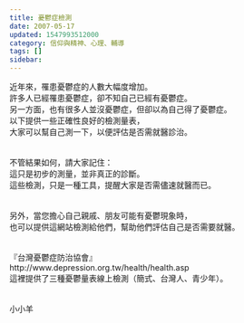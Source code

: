 ```yaml
---
title: 憂鬱症檢測
date: 2007-05-17
updated: 1547993512000
category: 信仰與精神、心理、輔導
tags: []
sidebar: 
---
```


<p>近年來，罹患憂鬱症的人數大幅度增加。<br/>許多人已經罹患憂鬱症，卻不知自己已經有憂鬱症。<br/>另一方面，也有很多人並沒憂鬱症，但卻以為自己得了憂鬱症。<br/><!--more-->以下提供一些正確性良好的檢測量表，<br/>大家可以幫自己測一下，以便評估是否需就醫診治。<br/><br/><br/>不管結果如何，請大家記住：<br/>這只是初步的測量，並非真正的診斷。<br/>這些檢測，只是一種工具，提醒大家是否需儘速就醫而已。<br/><br/><br/>另外，當您擔心自己親戚、朋友可能有憂鬱現象時，<br/>也可以提供這網站檢測給他們，幫助他們評估自己是否需要就醫。<br/><br/><br/>『台灣憂鬱症防治協會』<br/>http://www.depression.org.tw/health/health.asp<br/>這裡提供了三種憂鬱量表線上檢測（簡式、台灣人、青少年）。<br/><br/><br/>小小羊<br/><br/><br/>
</p>